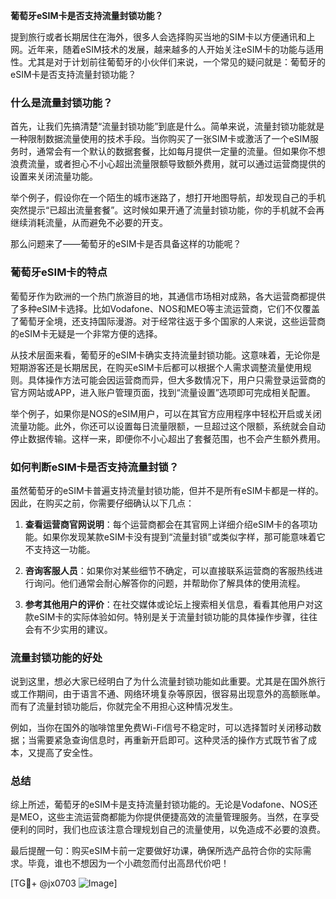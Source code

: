 **葡萄牙eSIM卡是否支持流量封锁功能？**

提到旅行或者长期居住在海外，很多人会选择购买当地的SIM卡以方便通讯和上网。近年来，随着eSIM技术的发展，越来越多的人开始关注eSIM卡的功能与适用性。尤其是对于计划前往葡萄牙的小伙伴们来说，一个常见的疑问就是：葡萄牙的eSIM卡是否支持流量封锁功能？

### 什么是流量封锁功能？

首先，让我们先搞清楚“流量封锁功能”到底是什么。简单来说，流量封锁功能就是一种限制数据流量使用的技术手段。当你购买了一张SIM卡或激活了一个eSIM服务时，通常会有一个默认的数据套餐，比如每月提供一定量的流量。但如果你不想浪费流量，或者担心不小心超出流量限额导致额外费用，就可以通过运营商提供的设置来关闭流量功能。

举个例子，假设你在一个陌生的城市迷路了，想打开地图导航，却发现自己的手机突然提示“已超出流量套餐”。这时候如果开通了流量封锁功能，你的手机就不会再继续消耗流量，从而避免不必要的开支。

那么问题来了——葡萄牙的eSIM卡是否具备这样的功能呢？

### 葡萄牙eSIM卡的特点

葡萄牙作为欧洲的一个热门旅游目的地，其通信市场相对成熟，各大运营商都提供了多种eSIM卡选择。比如Vodafone、NOS和MEO等主流运营商，它们不仅覆盖了葡萄牙全境，还支持国际漫游。对于经常往返于多个国家的人来说，这些运营商的eSIM卡无疑是一个非常方便的选择。

从技术层面来看，葡萄牙的eSIM卡确实支持流量封锁功能。这意味着，无论你是短期游客还是长期居民，在购买eSIM卡后都可以根据个人需求调整流量使用规则。具体操作方法可能会因运营商而异，但大多数情况下，用户只需登录运营商的官方网站或APP，进入账户管理页面，找到“流量设置”选项即可完成相关配置。

举个例子，如果你是NOS的eSIM用户，可以在其官方应用程序中轻松开启或关闭流量功能。此外，你还可以设置每日流量限额，一旦超过这个限额，系统就会自动停止数据传输。这样一来，即便你不小心超出了套餐范围，也不会产生额外费用。

### 如何判断eSIM卡是否支持流量封锁？

虽然葡萄牙的eSIM卡普遍支持流量封锁功能，但并不是所有eSIM卡都是一样的。因此，在购买之前，你需要仔细确认以下几点：

1. **查看运营商官网说明**：每个运营商都会在其官网上详细介绍eSIM卡的各项功能。如果你发现某款eSIM卡没有提到“流量封锁”或类似字样，那可能意味着它不支持这一功能。
   
2. **咨询客服人员**：如果你对某些细节不确定，可以直接联系运营商的客服热线进行询问。他们通常会耐心解答你的问题，并帮助你了解具体的使用流程。

3. **参考其他用户的评价**：在社交媒体或论坛上搜索相关信息，看看其他用户对这款eSIM卡的实际体验如何。特别是关于流量封锁功能的具体操作步骤，往往会有不少实用的建议。

### 流量封锁功能的好处

说到这里，想必大家已经明白了为什么流量封锁功能如此重要。尤其是在国外旅行或工作期间，由于语言不通、网络环境复杂等原因，很容易出现意外的高额账单。而有了流量封锁功能后，你就完全不用担心这种情况发生。

例如，当你在国外的咖啡馆里免费Wi-Fi信号不稳定时，可以选择暂时关闭移动数据；当需要紧急查询信息时，再重新开启即可。这种灵活的操作方式既节省了成本，又提高了安全性。

### 总结

综上所述，葡萄牙的eSIM卡是支持流量封锁功能的。无论是Vodafone、NOS还是MEO，这些主流运营商都能为你提供便捷高效的流量管理服务。当然，在享受便利的同时，我们也应该注意合理规划自己的流量使用，以免造成不必要的浪费。

最后提醒一句：购买eSIM卡前一定要做好功课，确保所选产品符合你的实际需求。毕竟，谁也不想因为一个小疏忽而付出高昂代价吧！

[TG💪+ @jx0703 ![Image](https://github.com/user-attachments/assets/dbca1d08-cadb-493c-b0ec-ad6f7a83f270)]